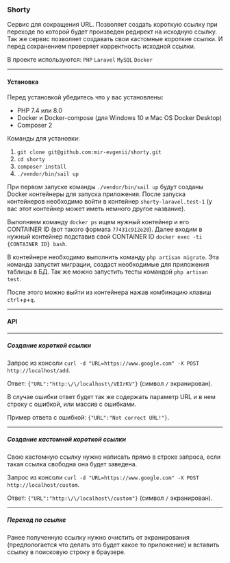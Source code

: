 ### Shorty

Сервис для сокращения URL. Позволяет создать короткую ссылку при переходе по которой будет произведен редирект на исходную ссылку. Так же сервис позволяет создавать свои кастомные короткие ссылки. И перед сохранением проверяет корректность исходной ссылки.

В проекте используются: `PHP` `Laravel` `MySQL` `Docker`

---
#### Установка

Перед установкой убедитесь что у вас установлены: 
 - PHP 7.4 или 8.0
 - Docker и Docker-compose (для Windows 10 и Mac OS Docker Desktop)
 - Composer 2

Команды для установки:
1. `git clone git@github.com:mir-evgenii/shorty.git`
2. `cd shorty`
3. `composer install`
4. `./vendor/bin/sail up`

При первом запуске команды `./vendor/bin/sail up` будут созданы Docker контейнеры для запуска приложения.
После запуска контейнеров необходимо войти в контейнер `shorty-laravel.test-1` (у вас этот контейнер может иметь немного другое название).

Выполняем команду `docker ps` ищем нужный контейнер и его CONTAINER ID (вот такого формата `77431c912e20`).
Далее входим в нужный контейнер подставив свой CONTAINER ID `docker exec -ti {CONTAINER ID} bash`.

В контейнере необходимо выполнить команду `php artisan migrate`. Эта команда запустит миграции, создаст необходимые для приложения таблицы в БД.
Так же можно запустить тесты командой `php artisan test`.

После этого можно выйти из контейнера нажав комбинацию клавиш `ctrl`+`p`+`q`.

---
#### API

---
##### Создание короткой ссылки

Запрос из консоли `curl -d "URL=https://www.google.com" -X POST http://localhost/add`.

Ответ: `{"URL":"http:\/\/localhost\/VEIrKV"}` (символ `/` экранирован).

В случае ошибки ответ будет так же содержать параметр URL и в нем строку с ошибкой, или массив с ошибками.

Пример ответа с ошибкой: `{"URL":"Not correct URL!"}`.

---
##### Создание кастомной короткой ссылки
Свою кастомную ссылку нужно написать прямо в строке запроса, если такая ссылка свободна она будет заведена.

Запрос из консоли `curl -d "URL=https://www.google.com" -X POST http://localhost/custom`.

Ответ: `{"URL":"http:\/\/localhost\/custom"}` (символ `/` экранирован).

---
##### Переход по ссылке 
Ранее полученную ссылку нужно очистить от экранирования (предпологается что делать это будет какое то приложение) и вставить ссылку в поисковую строку в браузере.


